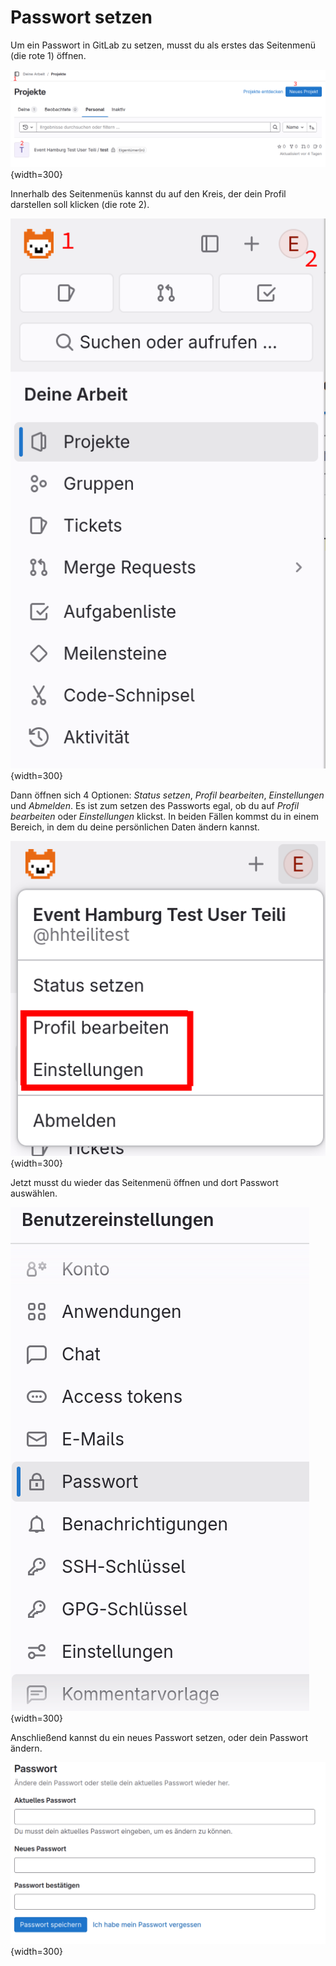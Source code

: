 Passwort setzen
===

Um ein Passwort in GitLab zu setzen, musst du als erstes das Seitenmenü (die rote 1) öffnen.

![Schritt 3, öberfläche](../../assets/git/git3.png){width=300}

Innerhalb des Seitenmenüs kannst du auf den Kreis, der dein Profil darstellen soll klicken (die rote 2). 

![Schritt 4, Wo anders hin kommen](../../assets/git/git4.png){width=300}

Dann öffnen sich 4 Optionen: *Status setzen*, *Profil bearbeiten*, *Einstellungen* und *Abmelden*. Es ist zum setzen des Passworts egal, ob du auf *Profil bearbeiten* oder *Einstellungen* klickst. In beiden Fällen kommst du in einem Bereich, in dem du deine persönlichen Daten ändern kannst.

![Schritt 5, Usenden Einstellungen](../../assets/git/git5.png){width=300}

Jetzt musst du wieder das Seitenmenü öffnen und dort Passwort auswählen.

![Schritt 6, Passwort auswählen](../../assets/git/git6.png){width=300}

Anschließend kannst du ein neues Passwort setzen, oder dein Passwort ändern.

![Schritt 7,Passwort setzen](../../assets/git/git7.png){width=300}